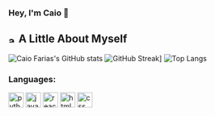 ### Hey, I'm Caio 🍃

## <img height="15" alt="about" src="https://cdn.discordapp.com/attachments/754089471670091800/1074151175101882458/Desktop_-_3.png"> A Little About Myself

<!-- I'm a (Data Scientist|Software Engineering) student who really enjoys solving problems and create software solutions :robot: (mainly in **Python** :snake:) -->

![Caio Farias's GitHub stats](https://github-readme-stats.vercel.app/api?username=caio-farias21&show_icons=true&theme=merko&hide_border=true&count_private=true)
![GitHub Streak](https://github-readme-streak-stats.herokuapp.com?user=caio-farias21&theme=merko&hide_border=true&border_radius=5)]
![Top Langs](https://github-readme-stats.vercel.app/api/top-langs/?username=caio-farias21&layout=compact&show_icons=true&theme=merko&hide_border=true&card_width=466px)

### **Languages:**

<div align="left">
<img height="30" alt="python" src="https://cdn.discordapp.com/attachments/754089471670091800/1074155874672726127/Group_4_1.png">
<img height="30" alt="javascript" src="https://cdn.discordapp.com/attachments/754089471670091800/1074155874467196968/Group_5_1.png">
<img height="30" alt="react" src="https://cdn.discordapp.com/attachments/754089471670091800/1074155874257473607/Group_6_1.png">
<img height="30" alt="html5" src="https://cdn.discordapp.com/attachments/754089471670091800/1074155874047774720/Group_7_1.png">
<img height="30" alt="css" src="https://cdn.discordapp.com/attachments/754089471670091800/1074155873804496987/Group_11_1.png">
</div>

<!--
#### Social
[![Linkedin](https://img.shields.io/badge/LinkedIn-0077B5?style=flat&logo=linkedin&logoColor=white)](https://www.linkedin.com/in/caio-farias-359b46245/)
-->
